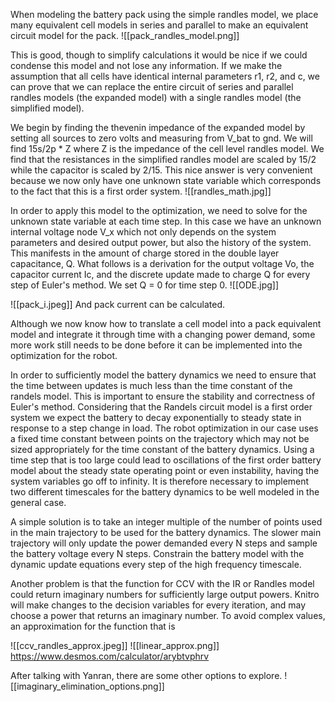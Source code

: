 When modeling the battery pack using the simple randles model, we place many equivalent cell models in series and parallel to make an equivalent circuit model for the pack.
![[pack_randles_model.png]]

This is good, though to simplify calculations it would be nice if we could condense this model and not lose any information.  If we make the assumption that all cells have identical internal parameters r1, r2, and c, we can prove that we can replace the entire circuit of series and parallel randles models (the expanded model) with a single randles model (the simplified model).

We begin by finding the thevenin impedance of the expanded model by setting all sources to zero volts and measuring from V_bat to gnd.  We will find 15s/2p * Z where Z is the impedance of the cell level randles model.  We find that the resistances in the simplified randles model are scaled by 15/2 while the capacitor is scaled by 2/15.  This nice answer is very convenient because we now only have one unknown state variable which corresponds to the fact that this is a first order system.
![[randles_math.jpg]]

In order to apply this model to the optimization, we need to solve for the unknown state variable at each time step.  In this case we have an unknown internal voltage node V_x which not only depends on the system parameters and desired output power, but also the history of the system.  This manifests in the amount of charge stored in the double layer capacitance, Q.  What follows is a derivation for the output voltage Vo, the capacitor current Ic, and the discrete update made to charge Q for every step of Euler's method.  We set Q = 0 for time step 0.
![[ODE.jpg]]

![[pack_i.jpeg]]
And pack current can be calculated.

Although we now know how to translate a cell model into a pack equivalent model and integrate it through time with a changing power demand, some more work still needs to be done before it can be implemented into the optimization for the robot.   

In order to sufficiently model the battery dynamics we need to ensure that the time between updates is much less than the time constant of the randels model.  This is important to ensure the stability and correctness of Euler's method.  Considering that the Randels circuit model is a first order system we expect the battery to decay exponentially to steady state in response to a step change in load.  The robot optimization in our case uses a fixed time constant between points on the trajectory which may not be sized appropriately for the time constant of the battery dynamics.  Using a time step that is too large could lead to oscillations of the first order battery model about the steady state operating point or even instability, having the system variables go off to infinity.  It is therefore necessary to implement two different timescales for the battery dynamics to be well modeled in the general case.

A simple solution is to take an integer multiple of the number of points used in the main trajectory to be used for the battery dynamics.  The slower main trajectory will only update the power demanded every N steps and sample the battery voltage every N steps.  Constrain the battery model with the dynamic update equations every step of the high frequency timescale.

Another problem is that the function for CCV with the IR or Randles model could return imaginary numbers for sufficiently large output powers.  Knitro will make changes to the decision variables for every iteration, and may choose a power that returns an imaginary number.  To avoid complex values, an approximation for the function that is  

![[ccv_randles_approx.jpeg]]
![[linear_approx.png]]
https://www.desmos.com/calculator/arybtvphrv

After talking with Yanran, there are some other options to explore.
![[imaginary_elimination_options.png]]